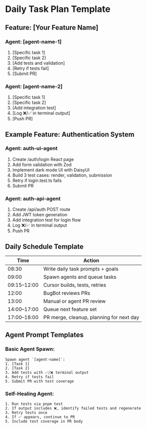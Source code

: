 # Daily Task Plan Template

## Feature: [Your Feature Name]

### Agent: [agent-name-1]
1. [Specific task 1]
2. [Specific task 2]  
3. [Add tests and validation]
4. [Retry if tests fail]
5. [Submit PR]

### Agent: [agent-name-2]
1. [Specific task 1]
2. [Specific task 2]
3. [Add integration test]
4. [Log ❌/✅ in terminal output]
5. [Push PR]

## Example Feature: Authentication System

### Agent: auth-ui-agent
1. Create /auth/login React page
2. Add form validation with Zod
3. Implement dark mode UI with DaisyUI
4. Build 3 test cases: render, validation, submission
5. Retry if login.test.ts fails
6. Submit PR

### Agent: auth-api-agent  
1. Create /api/auth POST route
2. Add JWT token generation
3. Add integration test for login flow
4. Log ❌/✅ in terminal output
5. Push PR

## Daily Schedule Template

| Time | Action |
|------|--------|
| 08:30 | Write daily task prompts + goals |
| 09:00 | Spawn agents and queue tasks |
| 09:15–12:00 | Cursor builds, tests, retries |
| 12:00 | BugBot reviews PRs |
| 13:00 | Manual or agent PR review |
| 14:00–17:00 | Queue next feature set |
| 17:00–18:00 | PR merge, cleanup, planning for next day |

## Agent Prompt Templates

### Basic Agent Spawn:
```
Spawn agent `[agent-name]`:
1. [Task 1]
2. [Task 2] 
3. Add tests with ✅/❌ terminal output
4. Retry if tests fail
5. Submit PR with test coverage
```

### Self-Healing Agent:
```
1. Run tests via pnpm test
2. If output includes ❌, identify failed tests and regenerate
3. Retry tests once
4. If ✅ appears, continue to PR
5. Include test coverage in PR body
``` 